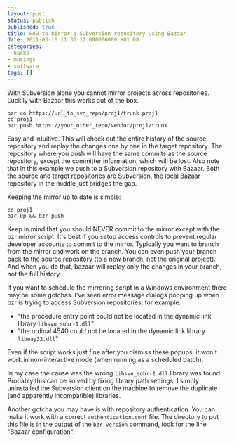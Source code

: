 ```yaml
---
layout: post
status: publish
published: true
title: How to mirror a Subversion repository using Bazaar
date: 2011-03-10 11:36:12.000000000 +01:00
categories:
- hacks
- musings
- software
tags: []
---
```

With Subversion alone you cannot mirror projects across repositories. Luckily with Bazaar this works out of the box.

```
bzr co https://url_to_svn_repo/proj1/trunk proj1
cd proj1
bzr push https://your_other_repo/vendor/proj1/trunk
```

Easy and intuitive. This will check out the entire history of the source repository and replay the changes one by one in the target repository. The repository where you push will have the same commits as the source repository, except the committer information, which will be lost. Also note that in this example we push to a Subversion repository with Bazaar. Both the source and target repositories are Subversion, the local Bazaar repository in the middle just bridges the gap.

Keeping the mirror up to date is simple:

```
cd proj1
bzr up && bzr push
```

Keep in mind that you should NEVER commit to the mirror except with the bzr mirror script. It's best if you setup access controls to prevent regular developer accounts to commit to the mirror. Typically you want to branch from the mirror and work on the branch. You can even push your branch back to the source repository (to a new branch, not the original project). And when you do that, bazaar will replay only the changes in your branch, not the full history.

If you want to schedule the mirroring script in a Windows environment there may be some gotchas. I've seen error message dialogs popping up when bzr is trying to access Subversion repositories, for example:

- "the procedure entry point could not be located in the dynamic link library `libsvn_subr-1.dll`"
- "the ordinal 4540 could not be located in the dynamic link library `libeay32.dll`"

Even if the script works just fine after you dismiss these popups, it won't work in non-interactive mode (when running as a scheduled batch).

In my case the cause was the wrong `libsvn_subr-1.dll` library was found. Probably this can be solved by fixing library path settings. I simply uninstalled the Subversion client on the machine to remove the duplicate (and apparently incompatible) libraries.

Another gotcha you may have is with repository authentication. You can make it work with a correct `authentication.conf` file. The directory to put this file is in the output of the `bzr version` command, look for the line "Bazaar configuration".
